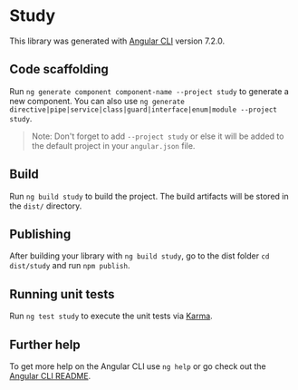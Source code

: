 # Study

This library was generated with [Angular CLI](https://github.com/angular/angular-cli) version 7.2.0.

## Code scaffolding

Run `ng generate component component-name --project study` to generate a new component. You can also use `ng generate directive|pipe|service|class|guard|interface|enum|module --project study`.
> Note: Don't forget to add `--project study` or else it will be added to the default project in your `angular.json` file. 

## Build

Run `ng build study` to build the project. The build artifacts will be stored in the `dist/` directory.

## Publishing

After building your library with `ng build study`, go to the dist folder `cd dist/study` and run `npm publish`.

## Running unit tests

Run `ng test study` to execute the unit tests via [Karma](https://karma-runner.github.io).

## Further help

To get more help on the Angular CLI use `ng help` or go check out the [Angular CLI README](https://github.com/angular/angular-cli/blob/master/README.md).
